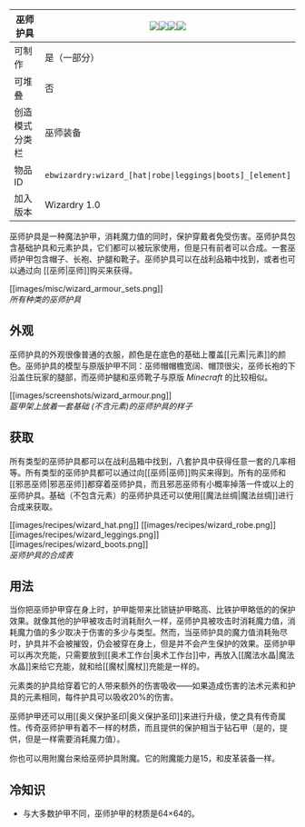 | 巫师护具 |![](https://github.com/Electroblob77/Wizardry/blob/1.12.2/src/main/resources/assets/ebwizardry/textures/items/wizard_hat.png)![](https://github.com/Electroblob77/Wizardry/blob/1.12.2/src/main/resources/assets/ebwizardry/textures/items/wizard_robe.png)![](https://github.com/Electroblob77/Wizardry/blob/1.12.2/src/main/resources/assets/ebwizardry/textures/items/wizard_leggings.png)![](https://github.com/Electroblob77/Wizardry/blob/1.12.2/src/main/resources/assets/ebwizardry/textures/items/wizard_boots.png)|
|---|---|
| 可制作 | 是（一部分） |
| 可堆叠 | 否 |
| 创造模式分类栏 | 巫师装备 |
| 物品ID | `ebwizardry:wizard_[hat\|robe\|leggings\|boots]_[element]` |
| 加入版本 | Wizardry 1.0 |

巫师护具是一种魔法护甲，消耗魔力值的同时，保护穿戴者免受伤害。巫师护具包含基础护具和元素护具，它们都可以被玩家使用，但是只有前者可以合成。一套巫师护甲包含帽子、长袍、护腿和靴子。巫师护具可以在战利品箱中找到，或者也可以通过向 [[巫师|巫师]]购买来获得。  

[[images/misc/wizard_armour_sets.png]]  
_所有种类的巫师护具_

## 外观

巫师护具的外观很像普通的衣服，颜色是在底色的基础上覆盖[[元素|元素]]的颜色。巫师护具的模型与原版护甲不同：巫师帽帽檐宽阔、帽顶很尖，巫师长袍的下沿盖住玩家的腿部，而巫师护腿和巫师靴子与原版 _Minecraft_ 的比较相似。  

[[images/screenshots/wizard_armour.png]]  
_盔甲架上放着一套基础 (不含元素)的巫师护具的样子_  

## 获取

所有类型的巫师护具都可以在战利品箱中找到，八套护具中获得任意一套的几率相等。所有类型的巫师护具都可以通过向[[巫师|巫师]]购买来得到。所有的巫师和[[邪恶巫师|邪恶巫师]]都穿着巫师护具，而且邪恶巫师有小概率掉落一件或以上的巫师护具。基础（不包含元素）的巫师护具还可以使用[[魔法丝绸|魔法丝绸]]进行合成来获取。  

[[images/recipes/wizard_hat.png]] [[images/recipes/wizard_robe.png]] [[images/recipes/wizard_leggings.png]] [[images/recipes/wizard_boots.png]]  
_巫师护具的合成表_  

## 用法

当你把巫师护甲穿在身上时，护甲能带来比锁链护甲略高、比铁护甲略低的的保护效果。就像其他的护甲被攻击时消耗耐久一样，巫师护具被攻击时消耗魔力值，消耗魔力值的多少取决于伤害的多少与类型。然而，当巫师护具的魔力值消耗殆尽时，护具并不会被摧毁，仍会被穿在身上，但是并不会产生保护的效果。巫师护甲可以再次充能，只需要放到[[奥术工作台|奥术工作台]]中，再放入[[魔法水晶|魔法水晶]]来给它充能，就和给[[魔杖|魔杖]]充能是一样的。
 
元素类的护具给穿着它的人带来额外的伤害吸收——如果造成伤害的法术元素和护具的元素相同，每件护具可以吸收20%的伤害。  

巫师护甲还可以用[[奥义保护圣印|奥义保护圣印]]来进行升级，使之具有传奇属性。传奇巫师护甲有着不一样的材质，而且提供的保护相当于钻石甲（是的，提供，但是一样需要消耗魔力值）。
  
你也可以用附魔台来给巫师护具附魔。它的附魔能力是15，和皮革装备一样。  

## 冷知识
- 与大多数护甲不同，巫师护甲的材质是64×64的。
